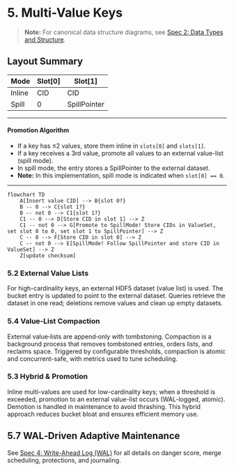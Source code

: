 
# 5. Multi-Value Keys



> **Note:** For canonical data structure diagrams, see [Spec 2: Data Types and Structure](spec%202%20-%20Data%20Types%20and%20Structure.md#data-structure).


## Layout Summary

| Mode   | Slot[0] | Slot[1] |
|--------|--------------------------------|----------|
| Inline | CID     |  CID        |
| Spill  |0 | SpillPointer  |
---


#### Promotion Algorithm

- If a key has ≤2 values, store them inline in `slots[0]` and `slots[1]`.
- If a key receives a 3rd value, promote all values to an external value-list (spill mode).
- In spill mode, the entry stores a SpillPointer to the external dataset.
- **Note:** In this implementation, spill mode is indicated when `slot[0] == 0`.

---


```mermaid
flowchart TD
    A[Insert value CID] --> B{slot 0?}
    B -- 0 --> C{slot 1?}
    B -- not 0 --> C1{slot 1?}
    C1 -- 0 --> D[Store CID in slot 1] --> Z
    C1 -- not 0 --> G[Promote to SpillMode! Store CIDs in ValueSet, set slot 0 to 0, set slot 1 to SpillPointer] --> Z
    C -- 0 --> F[Store CID in slot 0] --> Z
    C -- not 0 --> E[SpillMode! Follow SpillPointer and store CID in ValueSet] --> Z
    Z[update checksum]
```



### 5.2 External Value Lists

For high-cardinality keys, an external HDF5 dataset (value list) is used. The bucket entry is updated to point to the external dataset. Queries retrieve the dataset in one read; deletions remove values and clean up empty datasets.


### 5.4 Value‑List Compaction

External value‑lists are append‑only with tombstoning. Compaction is a background process that removes tombstoned entries, orders lists, and reclaims space. Triggered by configurable thresholds, compaction is atomic and concurrent-safe, with metrics used to tune scheduling.

### 5.3 Hybrid & Promotion

Inline multi-values are used for low-cardinality keys; when a threshold is exceeded, promotion to an external value-list occurs (WAL-logged, atomic). Demotion is handled in maintenance to avoid thrashing. This hybrid approach reduces bucket bloat and ensures efficient memory use.


## 5.7 WAL‑Driven Adaptive Maintenance

See [Spec 4: Write-Ahead Log (WAL)](spec%204%20-%20WAL.md#45-wal-driven-adaptive-maintenance) for all details on danger score, merge scheduling, protections, and journaling.